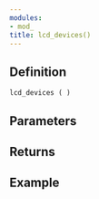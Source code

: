 ```yaml
---
modules:
- mod_
title: lcd_devices()
---
```


## Definition

    lcd_devices ( )

## Parameters

## Returns

## Example

```
```
